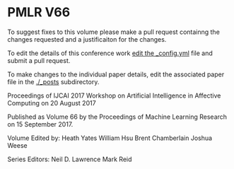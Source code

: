 # PMLR V66

To suggest fixes to this volume please make a pull request containng the changes requested and a justificaiton for the changes.

To edit the details of this conference work [edit the _config.yml](./_config.yml) file and submit a pull request.

To make changes to the individual paper details, edit the associated paper file in the [./_posts](./_posts) subdirectory.

Proceedings of IJCAI 2017 Workshop on Artificial Intelligence in Affective Computing on 20 August 2017

Published as Volume 66 by the Proceedings of Machine Learning Research on 15 September 2017.

Volume Edited by:
  Heath Yates
  William Hsu
  Brent Chamberlain
  Joshua Weese

Series Editors:
  Neil D. Lawrence
  Mark Reid
